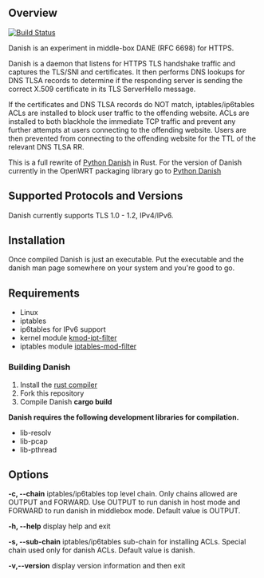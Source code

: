 ## Overview

[![Build Status](https://travis-ci.org/smutt/danish-rust.svg?branch=master)](https://travis-ci.org/smutt/danish-rust)

Danish is an experiment in middle-box DANE (RFC 6698) for HTTPS.

Danish is a daemon that listens for HTTPS TLS handshake traffic and captures the TLS/SNI and certificates. It then performs DNS lookups for DNS TLSA records to determine if the responding server is sending the correct X.509 certificate in its TLS ServerHello message.

If the certificates and DNS TLSA records do NOT match, iptables/ip6tables ACLs are installed to block user traffic to the offending website. ACLs are installed to both blackhole the immediate TCP traffic and prevent any further attempts at users connecting to the offending website. Users are then prevented from connecting to the offending website for the TTL of the relevant DNS TLSA RR.

This is a full rewrite of
[Python Danish](https://github.com/smutt/danish) in Rust. For the version of Danish currently in the OpenWRT packaging library
go to [Python Danish](https://github.com/smutt/danish)

## Supported Protocols and Versions
Danish currently supports TLS 1.0 - 1.2, IPv4/IPv6.

## Installation
Once compiled Danish is just an executable. Put the executable and the
danish man page somewhere on your system and you're good to go.

## Requirements
* Linux
* iptables
* ip6tables for IPv6 support
* kernel module [kmod-ipt-filter](https://openwrt.org/packages/pkgdata/iptables-mod-filter)
* iptables module [iptables-mod-filter](https://openwrt.org/packages/pkgdata/iptables-mod-filter)

### Building Danish
1. Install the [rust compiler](https://www.rust-lang.org/tools/install)
2. Fork this repository
3. Compile Danish **cargo build**

**Danish requires the following development libraries for
compilation.**
* lib-resolv
* lib-pcap
* lib-pthread

## Options
**-c, --chain**
 iptables/ip6tables top level chain. Only chains allowed are OUTPUT
 and FORWARD. Use OUTPUT to run danish in host mode and FORWARD to run
 danish in middlebox mode. Default value is OUTPUT.

**-h, --help**
display help and exit

**-s, --sub-chain**
iptables/ip6tables sub-chain for installing ACLs. Special chain used
only for danish ACLs. Default value is danish.

**-v,--version**
display version information and then exit


